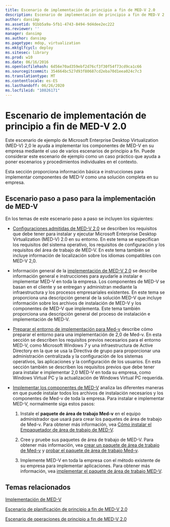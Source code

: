 ```yaml
---
title: Escenario de implementación de principio a fin de MED-V 2.0
description: Escenario de implementación de principio a fin de MED-V 2.0
author: dansimp
ms.assetid: 91bb5a9a-5fb1-4743-8494-9d4dee2ec222
ms.reviewer: ''
manager: dansimp
ms.author: dansimp
ms.pagetype: mdop, virtualization
ms.mktglfcycl: deploy
ms.sitesec: library
ms.prod: w10
ms.date: 06/16/2016
ms.openlocfilehash: 6d56e70ad359ebf2d76cf3f30f54f73cd9ca1c66
ms.sourcegitcommit: 354664bc527d93f80687cd2eba70d1eea024c7c3
ms.translationtype: MT
ms.contentlocale: es-ES
ms.lasthandoff: 06/26/2020
ms.locfileid: "10826171"
---
```

# Escenario de implementación de principio a fin de MED-V 2.0


Este escenario de ejemplo de Microsoft Enterprise Desktop Virtualization (MED-V) 2,0 le ayuda a implementar los componentes de MED-V en su empresa mediante el uso de varios escenarios de principio a fin. Puede considerar este escenario de ejemplo como un caso práctico que ayuda a poner escenarios y procedimientos individuales en el contexto.

Esta sección proporciona información básica e instrucciones para implementar componentes de MED-V como una solución completa en su empresa.

## Escenario paso a paso para la implementación de MED-V


En los temas de este escenario paso a paso se incluyen los siguientes:

-   [Configuraciones admitidas de MED-V 2,0](med-v-20-supported-configurations.md) se describen los requisitos que debe tener para instalar y ejecutar Microsoft Enterprise Desktop Virtualization (MED-V) 2.0 en su entorno. En este tema se especifican los requisitos del sistema operativo, los requisitos de configuración y los requisitos del área de trabajo de MED-V. En este tema también se incluye información de localización sobre los idiomas compatibles con MED-V 2,0.

-   Información general de la [implementación de MED-V 2,0](med-v-20-deployment-overview.md) se describe información general e instrucciones para ayudarle a instalar e implementar MED-V en toda la empresa. Los componentes de MED-V se basan en el cliente y se entregan y administran mediante la infraestructura y los procesos empresariales existentes. En este tema se proporciona una descripción general de la solución MED-V que incluye información sobre los archivos de instalación de MED-V y los componentes de MED-V que implementa. Este tema también proporciona una descripción general del proceso de instalación e implementación de MED-V.

-   [Preparar el entorno de implementación para Med-v](prepare-the-deployment-environment-for-med-v.md) describe cómo preparar el entorno para una implementación de 2,0 de Med-v. En esta sección se describen los requisitos previos necesarios para el entorno MED-V, como Microsoft Windows 7 y una infraestructura de Active Directory en la que se usa la Directiva de grupo para proporcionar una administración centralizada y la configuración de los sistemas operativos, las aplicaciones y la configuración de los usuarios. En esta sección también se describen los requisitos previos que debe tener para instalar e implementar 2,0 MED-V en toda su empresa, como Windows Virtual PC y la actualización de Windows Virtual PC requerida.

-   [Implementar los componentes de MED-V](deploy-the-med-v-components.md) analiza las diferentes maneras en que puede instalar todos los archivos de instalación necesarios y los componentes de Med-v de toda la empresa. Para instalar e implementar MED-V, normalmente siga estos pasos:

    1.  Instale el **paquete de área de trabajo Med-v** en el equipo administrador que usará para crear los paquetes de área de trabajo de Med-v. Para obtener más información, vea [Cómo instalar el Empaquetador de área de trabajo de MED-V](how-to-install-the-med-v-workspace-packager.md).

    2.  Cree y pruebe sus paquetes de área de trabajo de MED-V. Para obtener más información, vea [crear un paquete de área de trabajo de Med-v](create-a-med-v-workspace-package.md) y [probar el paquete de área de trabajo Med-v](testing-the-med-v-workspace-package.md).

    3.  Implemente MED-V en toda la empresa con el método existente de su empresa para implementar aplicaciones. Para obtener más información, vea [implementar el paquete de área de trabajo MED-V](deploying-the-med-v-workspace-package.md).

## Temas relacionados


[Implementación de MED-V](deployment-of-med-v.md)

[Escenario de planificación de principio a fin de MED-V 2.0](end-to-end-planning-scenario-for-med-v-20.md)

[Escenario de operaciones de principio a fin de MED-V 2.0](end-to-end-operations-scenario-for-med-v-20.md)

 

 





